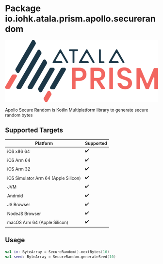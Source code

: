 # Package io.iohk.atala.prism.apollo.securerandom


![Atala Prism Logo](../../images/Logo.png)

Apollo Secure Random is Kotlin Multiplatform library to generate secure random bytes

## Supported Targets

| Platform                                 | Supported          |
|------------------------------------------|--------------------|
| iOS x86 64                               | :heavy_check_mark: |
| iOS Arm 64                               | :heavy_check_mark: |
| iOS Arm 32                               | :heavy_check_mark: |
| iOS Simulator Arm 64 (Apple Silicon)     | :heavy_check_mark: |
| JVM                                      | :heavy_check_mark: | 
| Android                                  | :heavy_check_mark: |
| JS Browser                               | :heavy_check_mark: |
| NodeJS Browser                           | :heavy_check_mark: |
| macOS Arm 64 (Apple Silicon)             | :heavy_check_mark: |

## Usage

```kotlin
val iv: ByteArray = SecureRandom().nextBytes(16)
val seed: ByteArray = SecureRandom.generateSeed(10)
```
